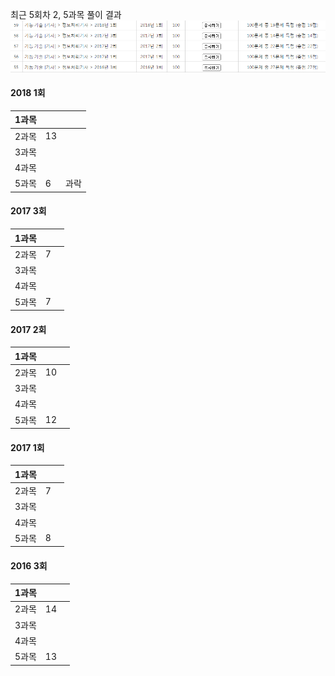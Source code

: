 최근 5회차 2, 5과목 풀이 결과![](/assets/t01mport.png)

#### 2018 1회

| 1과목 |  |  |
| :--- | :--- | :--- |
| 2과목 | 13 |  |
| 3과목 |  |  |
| 4과목 |  |  |
| 5과목 | 6 | 과락 |

#### 2017 3회

| 1과목 |  |  |
| :--- | :--- | :--- |
| 2과목 | 7 |  |
| 3과목 |  |  |
| 4과목 |  |  |
| 5과목 | 7 |  |

#### 2017 2회

| 1과목 |  |  |
| :--- | :--- | :--- |
| 2과목 | 10 |  |
| 3과목 |  |  |
| 4과목 |  |  |
| 5과목 | 12 |  |

#### 2017 1회

| 1과목 |  |  |
| :--- | :--- | :--- |
| 2과목 | 7 |  |
| 3과목 |  |  |
| 4과목 |  |  |
| 5과목 | 8 |  |



#### 2016 3회

| 1과목 |  |  |
| :--- | :--- | :--- |
| 2과목 | 14 |  |
| 3과목 |  |  |
| 4과목 |  |  |
| 5과목 | 13 |  |



